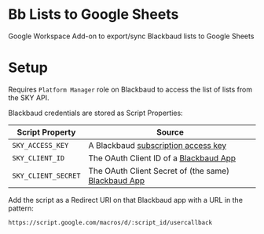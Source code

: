 # Bb Lists to Google Sheets

Google Workspace Add-on to export/sync Blackbaud lists to Google Sheets

# Setup

Requires `Platform Manager` role on Blackbaud to access the list of lists
from the SKY API.

Blackbaud credentials are stored as Script Properties:

| Script Property     | Source                                                                                       |
| ------------------- | -------------------------------------------------------------------------------------------- |
| `SKY_ACCESS_KEY`    | A Blackbaud [subscription access key](https://developer.blackbaud.com/subscriptions/)        |
| `SKY_CLIENT_ID`     | The OAuth Client ID of a [Blackbaud App](https://developer.blackbaud.com/apps/)              |
| `SKY_CLIENT_SECRET` | The OAuth Client Secret of (the same) [Blackbaud App](https://developer.blackbaud.com/apps/) |

Add the script as a Redirect URI on that Blackbaud app with a URL in the pattern:

```
https://script.google.com/macros/d/:script_id/usercallback
```
